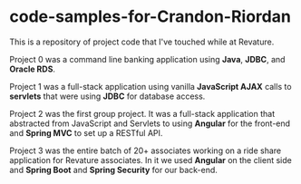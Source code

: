 # code-samples-for-Crandon-Riordan

This is a repository of project code that I've touched while at 
Revature. 


Project 0 was a command line banking application using **Java**, **JDBC**, and 
**Oracle RDS**.


Project 1 was a full-stack application using vanilla **JavaScript AJAX** 
calls to **servlets** that were using **JDBC** for database access.

Project 2 was the first group project. It was a full-stack application 
that abstracted from JavaScript 
and Servlets to using **Angular** for the front-end and **Spring MVC** to set up 
a RESTful API.


Project 3 was the entire batch of 20+ associates working on a ride share 
application for Revature associates. In it we used **Angular** on the client 
side and **Spring Boot** and **Spring Security** for our back-end.
